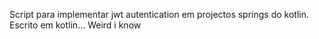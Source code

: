 Script para implementar jwt autentication em projectos springs do kotlin.
Escrito em kotlin... Weird i know

